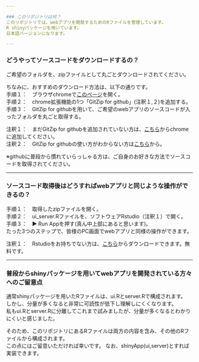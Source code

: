 ```yaml
---

### このリポジトリは何？
このリポジトリでは、webアプリを開発するためのRファイルを管理しています。  
R shinyパッケージを用いています。
日本語バージョンになります。  

---
```


### どうやってソースコードをダウンロードするの？
ご希望のフォルダを、zipファイルとして丸ごとダウンロードされてください。  
  
ちなみに、おすすめのダウンロード方法は、以下の通りです。  
手順１：　ブラウザchromeで[このページ](https://github.com/yskito/R_shiny_web_app_japanese)を開く。    
手順２：　chrome拡張機能の1つ「GitZip for github」(注釈１,２)を追加する。  
手順３：　GitZip for githubを用いて、ご希望のwebアプリのソースコードが入ったフォルダを丸ごと取得する。  

注釈１：　まだGitZip for githubを追加されていない方は、[こちら](https://gitzip.org/)からchromeに追加してください。  
注釈２：　GitZip for githubの使い方がわからない方は[こちら](https://baba-s.hatenablog.com/entry/2019/09/09/070800)から。  

※githubに普段から慣れていらっしゃる方は、ご自身のお好きな方法でソースコードを取得されてください。

---

### ソースコード取得後はどうすればwebアプリと同じような操作ができるの？
手順１：　取得したzipファイルを開く。    
手順２：　ui_server.Rファイルを、ソフトウェアRstudio（注釈１）で開く。  
手順３：　▶︎ Run Appを押す(真ん中上部にあると思います)。  
たった3つのステップで、皆様のPC画面でwebアプリと同様の操作ができます。  
  
注釈１：　Rstudioをお持ちでない方は、[こちら](https://rstudio.com/products/rstudio/download/)からダウンロードできます。無料です。  

---

### 普段からshinyパッケージを用いてwebアプリを開発されている方々へのご留意点
通常shinyパッケージを用いたRファイルは、ui.Rとserver.Rで構成されます。  
しかし、分量が多くなると非常に可読性が低下し理解しにくくなります。  
私もui.Rとserver.Rに分離してこれまで試みましたが、分量が多くなるとわかりにくいと感じました。  
  
そのため、このリポジトリにあるRファイルは両方の内容を含み、その他のRファイルから構成されます。  
この点にはご留意いただければ幸いです。
なお、shinyApp(ui,server)とすれば実装できます。

